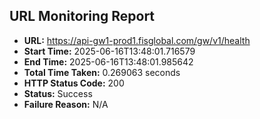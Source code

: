 ## URL Monitoring Report

- **URL:** https://api-gw1-prod1.fisglobal.com/gw/v1/health
- **Start Time:** 2025-06-16T13:48:01.716579
- **End Time:** 2025-06-16T13:48:01.985642
- **Total Time Taken:** 0.269063 seconds
- **HTTP Status Code:** 200
- **Status:** Success
- **Failure Reason:** N/A
